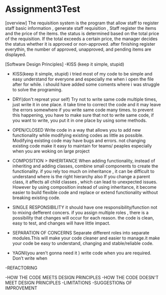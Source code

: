# Assignment3Test
[overview]
The requisition system is the program that allow staff to register staff basic information , generate staff requisition ,  Staff register the items and the price of the items. the status is determined based on the total price of the requisition. If the total exceeds a certain price, the manager decides the status whether it is approved or non-approved. after finishing register everythin, the number of approved, unapproved, and pending items are displayed.

[Software Design Principles]
-KISS (keep it simple, stupid)


- KISS(keep it simple, stupid)
i tried most of my code to be simple and easy understand for everyone and especially me when i open the file after for while. i should have added some coments where i was struggle to solve the programing. 

- DRY(don't repreat your self)
Try not to write same code multiple times, just write it in one place. it take time to correct the code and it may leave the errors somewhere if you write same code many times. to prevent this happening, you have to make sure that not to write same code, if you want to write, you put it in one place by using some methods.

- OPEN/CLOSED
Write code in a way that allows you to add new functionality while modifying existing codes as little as possible. Modifying existing code may have bugs and errors. not changing existing code make it easy to maintain for teams/ peaples especially when you are woking on large project

- COMPOSITION > INHERITANCE
When adding functionality, instead of inheriting and adding classes, combine small components  to create the functionality. if you rely too much on inheritance , it  can be difficult to understand where is the right hierarchy also If you change a parent class, it affects all child classes , which can lead to unexpected issues. However by using composition instead of using inheritance, it become easier to build flexible code and replace or extend functionality without breaking existing code.

- SINGLE RESPONSIBILITY
  it should have one responsibility/function not to mixing defferent concers. if you assign multiple roles , there is a possibility that changes will occur for each reason. the code is clean, easy to test, and changes will have little impact.

- SEPARATION OF CONCERNS
  Separate different roles into separate modules.This will make your code cleaner and easier to manage.it make your code be easy to understand, changing and stable/reliable code.

- YAGNI(you aren't gonna need it )
  write code when you are required. Don’t write when 
  
-REFACTORING


-HOW THE CODE MEETS DESIGN PRINCIPLES
-HOW THE CODE DOESN'T MEET DESIGN PRINCIPLES
-LIMITATIONS
-SUGGESTIONs OF IMPROVEMENT

